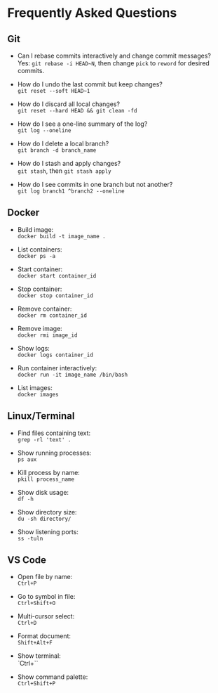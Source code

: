 # Frequently Asked Questions

## Git

- Can I rebase commits interactively and change commit messages?  
  Yes: `git rebase -i HEAD~N`, then change `pick` to `reword` for desired commits.

- How do I undo the last commit but keep changes?  
  `git reset --soft HEAD~1`

- How do I discard all local changes?  
  `git reset --hard HEAD && git clean -fd`

- How do I see a one-line summary of the log?  
  `git log --oneline`

- How do I delete a local branch?  
  `git branch -d branch_name`

- How do I stash and apply changes?  
  `git stash`, then `git stash apply`

- How do I see commits in one branch but not another?  
  `git log branch1 ^branch2 --oneline`

## Docker

- Build image:  
  `docker build -t image_name .`

- List containers:  
  `docker ps -a`

- Start container:  
  `docker start container_id`

- Stop container:  
  `docker stop container_id`

- Remove container:  
  `docker rm container_id`

- Remove image:  
  `docker rmi image_id`

- Show logs:  
  `docker logs container_id`

- Run container interactively:  
  `docker run -it image_name /bin/bash`

- List images:  
  `docker images`

## Linux/Terminal

- Find files containing text:  
  `grep -rl 'text' .`

- Show running processes:  
  `ps aux`

- Kill process by name:  
  `pkill process_name`

- Show disk usage:  
  `df -h`

- Show directory size:  
  `du -sh directory/`

- Show listening ports:  
  `ss -tuln`

## VS Code

- Open file by name:  
  `Ctrl+P`

- Go to symbol in file:  
  `Ctrl+Shift+O`

- Multi-cursor select:  
  `Ctrl+D`

- Format document:  
  `Shift+Alt+F`

- Show terminal:  
  `Ctrl+``

- Show command palette:  
  `Ctrl+Shift+P`
